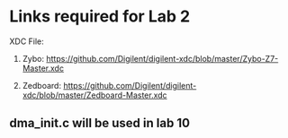 # Links required for Lab 2

XDC File:

1) Zybo: https://github.com/Digilent/digilent-xdc/blob/master/Zybo-Z7-Master.xdc

2) Zedboard: https://github.com/Digilent/digilent-xdc/blob/master/Zedboard-Master.xdc

## dma_init.c will be used in lab 10
